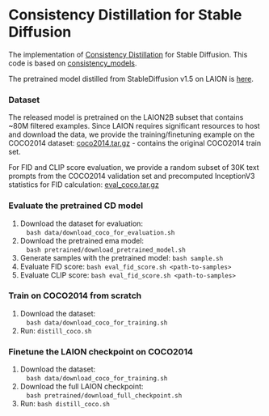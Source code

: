 # Consistency Distillation for Stable Diffusion
The implementation of [Consistency Distillation](https://arxiv.org/abs/2303.01469) for Stable Diffusion. This code is based on [consistency_models](https://github.com/openai/consistency_models). 

The pretrained model distilled from StableDiffusion v1.5 on LAION is [here](https://storage.yandexcloud.net/yandex-research/adaptive-diffusion/cd_sd_v1.5_bs512_w8_ema0.9999.pt).

### Dataset

The released model is pretrained on the LAION2B subset that contains ~80M filtered examples. Since LAION requires significant resources to host and download the data, we provide the training/finetuning example on the COCO2014 dataset:
[coco2014.tar.gz](https://storage.yandexcloud.net/yandex-research/adaptive-diffusion/coco2014.tar.gz) - contains the original COCO2014 train set. 

For FID and CLIP score evaluation, we provide a random subset of 30K text prompts from the COCO2014 validation set and precomputed InceptionV3 statistics for FID calculation:
[eval_coco.tar.gz](https://storage.yandexcloud.net/yandex-research/adaptive-diffusion/eval_coco.tar.gz)

### Evaluate the pretrained CD model

1. Download the dataset for evaluation:\
&nbsp;&nbsp; ```bash data/download_coco_for_evaluation.sh```
2. Download the pretrained ema model: \
&nbsp;&nbsp; ```bash pretrained/download_pretrained_model.sh``` 
3. Generate samples with the pretrained model: ```bash sample.sh```
4. Evaluate FID score: ```bash eval_fid_score.sh <path-to-samples>```
4. Evaluate CLIP score: ```bash eval_fid_score.sh <path-to-samples>```

### Train on COCO2014 from scratch

1. Download the dataset:\
&nbsp;&nbsp; ```bash data/download_coco_for_training.sh```
2. Run: ```distill_coco.sh``` 

### Finetune the LAION checkpoint on COCO2014

1. Download the dataset:\
&nbsp;&nbsp; ```bash data/download_coco_for_training.sh```
2. Download the full LAION checkpoint: \
&nbsp;&nbsp; ```bash pretrained/download_full_checkpoint.sh``` 
3. Run: ```bash distill_coco.sh ``` 
